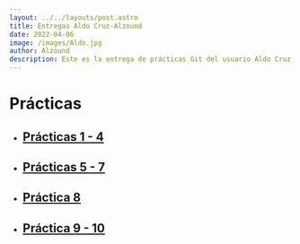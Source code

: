 ```yaml
---
layout: ../../layouts/post.astro
title: Entregas Aldo Cruz-Alzound
date: 2022-04-06
image: /images/Aldo.jpg
author: Alzound
description: Este es la entrega de prácticas Git del usuario Aldo Cruz
---
```

# Prácticas

- ## [Prácticas 1 - 4](https://github.com/Alzound/Amerike-Primeros-pasos-Git)
- ## [Prácticas 5 - 7](https://github.com/Alzound/Amerike-Proyecto-Git)
- ## [Práctica 8](https://github.com/Alzound/Alzound)
- ## [Práctica 9 - 10](https://github.com/Alzound/amerike-so-entregas)
